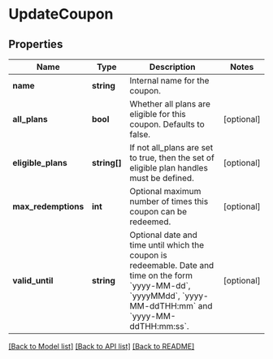 # UpdateCoupon

## Properties
Name | Type | Description | Notes
------------ | ------------- | ------------- | -------------
**name** | **string** | Internal name for the coupon. | 
**all_plans** | **bool** | Whether all plans are eligible for this coupon. Defaults to false. | [optional] 
**eligible_plans** | **string[]** | If not all_plans are set to true, then the set of eligible plan handles must be defined. | [optional] 
**max_redemptions** | **int** | Optional maximum number of times this coupon can be redeemed. | [optional] 
**valid_until** | **string** | Optional date and time until which the coupon is redeemable. Date and time on the form &#x60;yyyy-MM-dd&#x60;, &#x60;yyyyMMdd&#x60;, &#x60;yyyy-MM-ddTHH:mm&#x60; and &#x60;yyyy-MM-ddTHH:mm:ss&#x60;. | [optional] 

[[Back to Model list]](../../README.md#documentation-for-models) [[Back to API list]](../../README.md#documentation-for-api-endpoints) [[Back to README]](../../README.md)

